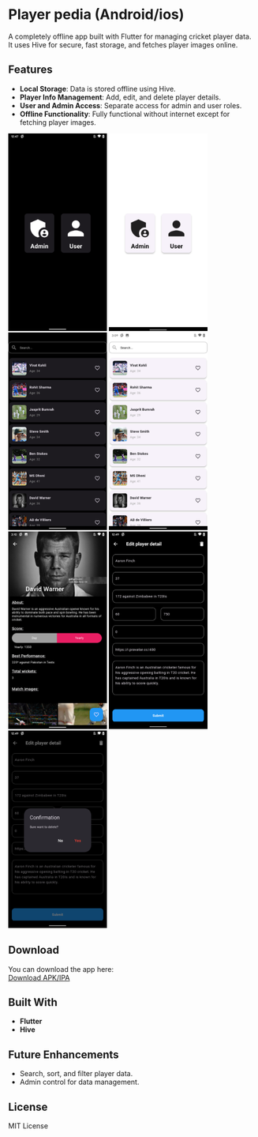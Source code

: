 # Player pedia (Android/ios)

A completely offline app built with Flutter for managing cricket player data. It uses Hive for secure, fast storage, and fetches player images online.

## Features  
- **Local Storage**: Data is stored offline using Hive.  
- **Player Info Management**: Add, edit, and delete player details.  
- **User and Admin Access**: Separate access for admin and user roles.  
- **Offline Functionality**: Fully functional without internet except for fetching player images.

<img src="/assets/screen_shots/select_account_dark.png" alt="fishy" width="200px" class="bg-primary"> <img src="/assets/screen_shots/select_account_light.png" alt="fishy" width="200px" class="bg-primary"> <img src="/assets/screen_shots/search_dark.png" alt="fishy" width="200px" class="bg-primary"> <img src="/assets/screen_shots/search_light.png" alt="fishy" width="200px" class="bg-primary"> <img src="/assets/screen_shots/player_detail.png" alt="fishy" width="200px" class="bg-primary"> <img src="/assets/screen_shots/edit_player_detail.png" alt="fishy" width="200px" class="bg-primary"> <img src="/assets/screen_shots/delete.png" alt="fishy" width="200px" class="bg-primary">

## Download  
You can download the app here:  
[Download APK/IPA](https://github.com/error404sushant/player_pedia/releases/tag/v1.0.3)

## Built With  
- **Flutter**  
- **Hive**

## Future Enhancements  
- Search, sort, and filter player data.  
- Admin control for data management.

## License  
MIT License

